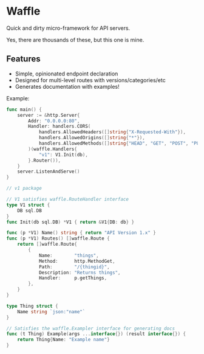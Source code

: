 # Waffle

Quick and dirty micro-framework for API servers.

Yes, there are thousands of these, but this one is mine.

## Features

- Simple, opinionated endpoint declaration
- Designed for multi-level routes with versions/categories/etc
- Generates documentation with examples!

Example:

```go
func main() {
    server := &http.Server{
        Addr: "0.0.0.0:80",
        Handler: handlers.CORS(
            handlers.AllowedHeaders([]string{"X-Requested-With"}),
            handlers.AllowedOrigins([]string{"*"}),
            handlers.AllowedMethods([]string{"HEAD", "GET", "POST", "PUT", "OPTIONS"}),
        )(waffle.Handlers{
            "v1": V1.Init(db),
        }.Router()),
    }
    server.ListenAndServe()
}

// v1 package

// V1 satisfies waffle.RouteHandler interface
type V1 struct {
    DB sql.DB
}
func Init(db sql.DB) *V1 { return &V1{DB: db} }

func (p *V1) Name() string { return "API Version 1.x" }
func (p *V1) Routes() []waffle.Route {
    return []waffle.Route{
        {
            Name:        "things",
            Method:      http.MethodGet,
            Path:        "/{thingid}",
            Description: "Returns things",
            Handler:     p.getThings,
        },
    }
}

type Thing struct {
    Name string `json:"name"`
}

// Satisfies the waffle.Exampler interface for generating docs
func (t Thing) Example(args ...interface{}) (result interface{}) {
    return Thing{Name: "Example name"}
}
```
